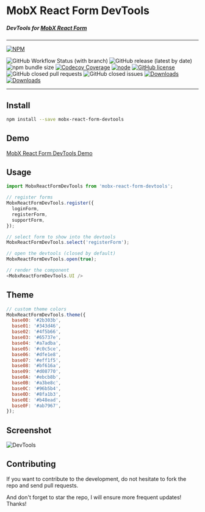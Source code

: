 # MobX React Form DevTools

##### DevTools for [MobX React Form](https://github.com/foxhound87/mobx-react-form)

---

[![NPM](https://nodei.co/npm/mobx-react-form-devtools.png?downloads=true&downloadRank=true&stars=true)](https://nodei.co/npm/mobx-react-form-devtools/)

![GitHub Workflow Status (with branch)](https://img.shields.io/github/actions/workflow/status/foxhound87/mobx-react-form-devtools/ci.yml?branch=next)
![GitHub release (latest by date)](https://img.shields.io/github/v/release/foxhound87/mobx-react-form-devtools)
![npm bundle size](https://img.shields.io/bundlephobia/min/mobx-react-form-devtools)
[![Codecov Coverage](https://img.shields.io/codecov/c/github/foxhound87/mobx-react-form-devtools/master.svg)](https://codecov.io/gh/foxhound87/mobx-react-form-devtools)
[![node](https://img.shields.io/node/v/mobx-react-form-devtools.svg)]()
[![GitHub license](https://img.shields.io/github/license/foxhound87/mobx-react-form-devtools.svg)]()
![GitHub closed pull requests](https://img.shields.io/github/issues-pr-closed/foxhound87/mobx-react-form-devtools)
![GitHub closed issues](https://img.shields.io/github/issues-closed-raw/foxhound87/mobx-react-form-devtools)
[![Downloads](https://img.shields.io/npm/dt/mobx-react-form-devtools.svg)]()
[![Downloads](https://img.shields.io/npm/dm/mobx-react-form-devtools.svg)]()

---

## Install

```bash
npm install --save mobx-react-form-devtools
```

## Demo

[MobX React Form DevTools Demo](https://foxhound87.github.io/mobx-react-form-demo)

## Usage

```javascript
import MobxReactFormDevTools from 'mobx-react-form-devtools';

// register forms
MobxReactFormDevTools.register({
  loginForm,
  registerForm,
  supportForm,
});

// select form to show into the devtools
MobxReactFormDevTools.select('registerForm');

// open the devtools (closed by default)
MobxReactFormDevTools.open(true);

// render the component
<MobxReactFormDevTools.UI />
```

## Theme

```javascript
// custom theme colors
MobxReactFormDevTools.theme({
  base00: '#2b303b',
  base01: '#343d46',
  base02: '#4f5b66',
  base03: '#65737e',
  base04: '#a7adba',
  base05: '#c0c5ce',
  base06: '#dfe1e8',
  base07: '#eff1f5',
  base08: '#bf616a',
  base09: '#d08770',
  base0A: '#ebcb8b',
  base0B: '#a3be8c',
  base0C: '#96b5b4',
  base0D: '#8fa1b3',
  base0E: '#b48ead',
  base0F: '#ab7967',
});
```

## Screenshot

![DevTools](https://github.com/foxhound87/mobx-react-form-devtools/blob/master/screenshot.png?raw=true)

## Contributing

If you want to contribute to the development, do not hesitate to fork the repo and send pull requests.

And don't forget to star the repo, I will ensure more frequent updates! Thanks!

